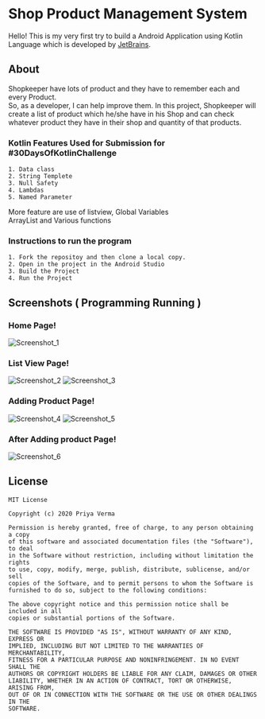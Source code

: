 # Shop Product Management System

Hello! This is my very first try to build a Android Application using Kotlin Language which is developed by [JetBrains](https://www.jetbrains.com/).

## About
Shopkeeper have lots of product and they have to remember each and every Product. <br/>
So, as a developer, I can help improve them. In this project, Shopkeeper will create a list of product which he/she have in his Shop and can check whatever product they have in their shop and quantity of that products.

### Kotlin Features Used for Submission for #30DaysOfKotlinChallenge
```These are:
1. Data class
2. String Templete
3. Null Safety
4. Lambdas
5. Named Parameter
```

More feature are use of listview, Global Variables <br />
ArrayList and Various functions


### Instructions to run the program
```
1. Fork the repositoy and then clone a local copy.
2. Open in the project in the Android Studio
3. Build the Project 
4. Run the Project 
```

## Screenshots ( Programming Running )

### Home Page!

![Screenshot_1](https://github.com/Priyaverma0596/ProductManagment/blob/master/app/images/frontpage.png)

### List View Page!


![Screenshot_2](https://github.com/Priyaverma0596/ProductManagment/blob/master/app/images/listviewpage.png)
![Screenshot_3](https://github.com/Priyaverma0596/ProductManagment/blob/master/app/images/listviewpageclick.png)

### Adding Product Page!

![Screenshot_4](https://github.com/Priyaverma0596/ProductManagment/blob/master/app/images/addproductpage.png)
![Screenshot_5](https://github.com/Priyaverma0596/ProductManagment/blob/master/app/images/addproductpage2.png)

### After Adding product Page!

![Screenshot_6](https://github.com/Priyaverma0596/ProductManagment/blob/master/app/images/afteradding.png)

## License
```
MIT License

Copyright (c) 2020 Priya Verma

Permission is hereby granted, free of charge, to any person obtaining a copy
of this software and associated documentation files (the "Software"), to deal
in the Software without restriction, including without limitation the rights
to use, copy, modify, merge, publish, distribute, sublicense, and/or sell
copies of the Software, and to permit persons to whom the Software is
furnished to do so, subject to the following conditions:

The above copyright notice and this permission notice shall be included in all
copies or substantial portions of the Software.

THE SOFTWARE IS PROVIDED "AS IS", WITHOUT WARRANTY OF ANY KIND, EXPRESS OR
IMPLIED, INCLUDING BUT NOT LIMITED TO THE WARRANTIES OF MERCHANTABILITY,
FITNESS FOR A PARTICULAR PURPOSE AND NONINFRINGEMENT. IN NO EVENT SHALL THE
AUTHORS OR COPYRIGHT HOLDERS BE LIABLE FOR ANY CLAIM, DAMAGES OR OTHER
LIABILITY, WHETHER IN AN ACTION OF CONTRACT, TORT OR OTHERWISE, ARISING FROM,
OUT OF OR IN CONNECTION WITH THE SOFTWARE OR THE USE OR OTHER DEALINGS IN THE
SOFTWARE.
```

